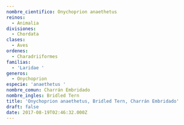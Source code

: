 ```yaml
---
nombre_cientifico: Onychoprion anaethetus
reinos:
  - Animalia
divisiones:
  - Chordata
clases:
  - Aves
ordenes:
  - Charadriiformes
familias:
  - 'Laridae '
generos:
  - Onychoprion
especie: 'anaethetus '
nombre_comun: Charrán Embridado
nombre_ingles: Bridled Tern
title: 'Onychoprion anaethetus, Bridled Tern, Charrán Embridado'
draft: false
date: 2017-08-19T02:46:32.000Z
---
```


